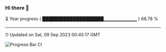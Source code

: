 ### Hi there 👋

⏳ Year progress { ████████████████████▁▁▁▁▁▁▁▁▁▁ } 68.78 %

---

⏰ Updated on Sat, 09 Sep 2023 00:45:17 GMT

![Progress Bar CI](https://github.com/liununu/liununu/workflows/Progress%20Bar%20CI/badge.svg)
